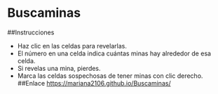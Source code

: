 # Buscaminas
##Instrucciones
- Haz clic en las celdas para revelarlas.
- El número en una celda indica cuántas minas hay alrededor de esa celda.
- Si revelas una mina, pierdes.
- Marca las celdas sospechosas de tener minas con clic derecho.
##Enlace
https://mariana2106.github.io/Buscaminas/
